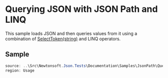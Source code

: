 ﻿# Querying JSON with JSON Path and LINQ

This sample loads JSON and then queries values from it using a combination of [SelectToken(string)](/API/newtonsoft/json/linq/jtoken/#method-selecttoken) and LINQ operators.

## Sample

```csharp Usage
source: ..\Src\Newtonsoft.Json.Tests\Documentation\Samples\JsonPath\QueryJsonSelectTokenWithLinq.cs
region: Usage
```
